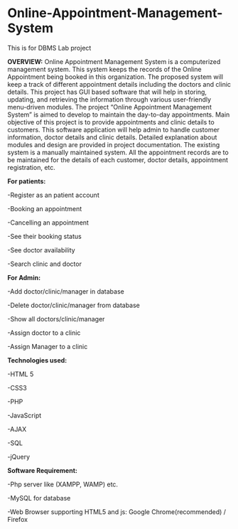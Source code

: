 # Online-Appointment-Management-System
This is for DBMS Lab project

<b>OVERVIEW:</b>
Online Appointment Management System is a computerized management system. This system keeps the records of the Online Appointment being booked in this organization. The proposed system will keep a track of different appointment details including the doctors and clinic details. This project has GUI based software that will help in storing, updating, and retrieving the information through various user-friendly menu-driven modules. The project “Online Appointment Management System” is aimed to develop to maintain the day-to-day appointments. Main objective of this project is to provide appointments and clinic details to customers. This software application will help admin to handle customer information, doctor details and clinic details. Detailed explanation about modules and design are provided in project documentation. The existing system is a manually maintained system. All the appointment records are to be maintained for the details of each customer, doctor details, appointment registration, etc.

<b>For patients:</b>

-Register as an patient account

-Booking an appointment

-Cancelling an appointment

-See their booking status

-See doctor availability

-Search clinic and doctor

<b>For Admin:</b>

-Add doctor/clinic/manager in database

-Delete doctor/clinic/manager from database

-Show all doctors/clinic/manager

-Assign doctor to a clinic

-Assign Manager to a clinic

<b>Technologies used:</b>

-HTML 5

-CSS3

-PHP

-JavaScript

-AJAX

-SQL

-jQuery

<b>Software Requirement:</b>

-Php server like (XAMPP, WAMP) etc.

-MySQL for database

-Web Browser supporting HTML5 and js: Google Chrome(recommended) / Firefox


  
